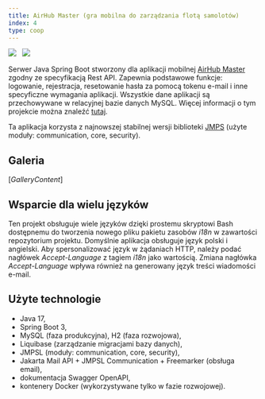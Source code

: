 ```yaml
---
title: AirHub Master (gra mobilna do zarządzania flotą samolotów)
index: 4
type: coop
---
```


[![](<https://img.shields.io/badge/github-klient%20(Android)-b07219?style=for-the-badge&logo=github>)](https://github.com/Lettulouz/AirHubMaster) &nbsp;
[![](<https://img.shields.io/badge/github-serwer%20(Java)-b07219?style=for-the-badge&logo=github>)](https://github.com/milosz08/air-hub-master-api) &nbsp;

Serwer Java Spring Boot stworzony dla aplikacji mobilnej [AirHub Master](https://github.com/Lettulouz/AirHubMaster)
zgodny ze specyfikacją Rest API. Zapewnia podstawowe funkcje: logowanie, rejestracja, resetowanie hasła za pomocą tokenu
e-mail i inne specyficzne wymagania aplikacji. Wszystkie dane aplikacji są przechowywane w relacyjnej bazie danych MySQL.
Więcej informacji o tym projekcie można znaleźć [tutaj](https://github.com/Lettulouz/AirHubMaster).

Ta aplikacja korzysta z najnowszej stabilnej wersji biblioteki [JMPS](https://github.com/milosz08/jmpsl) (użyte moduły:
communication, core, security).

## Galeria
$[{GalleryContent}]$

## Wsparcie dla wielu języków

Ten projekt obsługuje wiele języków dzięki prostemu skryptowi Bash dostępnemu do tworzenia nowego pliku pakietu zasobów
_i18n_ w zawartości repozytorium projektu. Domyślnie aplikacja obsługuje język polski i angielski. Aby spersonalizować
język w żądaniach HTTP, należy podać nagłówek _Accept-Language_ z tagiem _i18n_ jako wartością. Zmiana nagłówka
_Accept-Language_ wpływa również na generowany język treści wiadomości e-mail.

## Użyte technologie

- Java 17,
- Spring Boot 3,
- MySQL (faza produkcyjna), H2 (faza rozwojowa),
- Liquibase (zarządzanie migracjami bazy danych),
- JMPSL (moduły: communication, core, security),
- Jakarta Mail API + JMPSL Communication + Freemarker (obsługa email),
- dokumentacja Swagger OpenAPI,
- kontenery Docker (wykorzystywane tylko w fazie rozwojowej).
